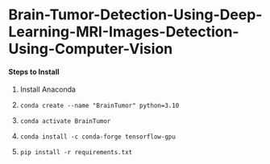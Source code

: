 # Brain-Tumor-Detection-Using-Deep-Learning-MRI-Images-Detection-Using-Computer-Vision

#### Steps to Install

1. Install Anaconda

2. `conda create --name "BrainTumor" python=3.10`

3. `conda activate BrainTumor` 

4. `conda install -c conda-forge tensorflow-gpu`

5. `pip install -r requirements.txt`